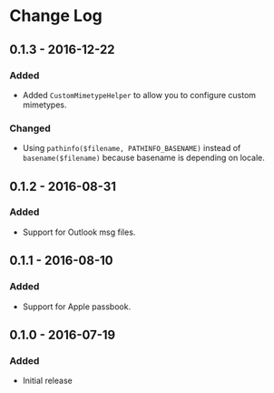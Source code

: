 # Change Log

## 0.1.3 - 2016-12-22

### Added

- Added `CustomMimetypeHelper` to allow you to configure custom mimetypes. 

### Changed

- Using `pathinfo($filename, PATHINFO_BASENAME)` instead of `basename($filename)` because basename is depending on locale.

## 0.1.2 - 2016-08-31

### Added

- Support for Outlook msg files. 

## 0.1.1 - 2016-08-10

### Added

- Support for Apple passbook. 

## 0.1.0 - 2016-07-19

### Added

- Initial release
